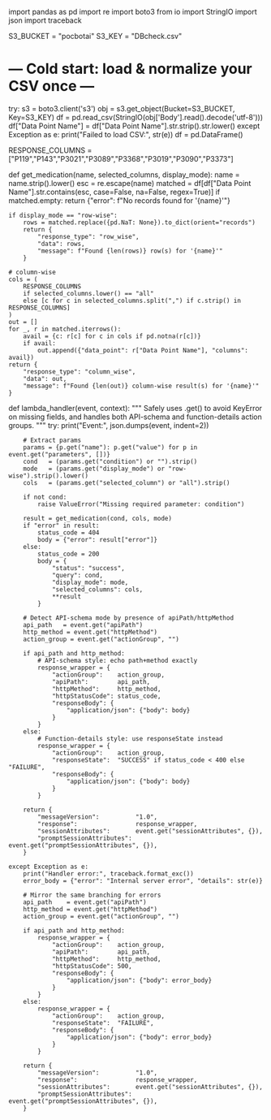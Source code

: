 import pandas as pd
import re
import boto3
from io import StringIO
import json
import traceback

S3_BUCKET = "pocbotai"
S3_KEY    = "DBcheck.csv"

# — Cold start: load & normalize your CSV once —
try:
    s3 = boto3.client('s3')
    obj = s3.get_object(Bucket=S3_BUCKET, Key=S3_KEY)
    df  = pd.read_csv(StringIO(obj['Body'].read().decode('utf-8')))
    df["Data Point Name"] = df["Data Point Name"].str.strip().str.lower()
except Exception as e:
    print("Failed to load CSV:", str(e))
    df = pd.DataFrame()

RESPONSE_COLUMNS = ["P119","P143","P3021","P3089","P3368","P3019","P3090","P3373"]

def get_medication(name, selected_columns, display_mode):
    name = name.strip().lower()
    esc  = re.escape(name)
    matched = df[df["Data Point Name"].str.contains(esc, case=False, na=False, regex=True)]
    if matched.empty:
        return {"error": f"No records found for '{name}'"}

    if display_mode == "row-wise":
        rows = matched.replace({pd.NaT: None}).to_dict(orient="records")
        return {
            "response_type": "row_wise",
            "data": rows,
            "message": f"Found {len(rows)} row(s) for '{name}'"
        }

    # column-wise
    cols = (
        RESPONSE_COLUMNS
        if selected_columns.lower() == "all"
        else [c for c in selected_columns.split(",") if c.strip() in RESPONSE_COLUMNS]
    )
    out = []
    for _, r in matched.iterrows():
        avail = {c: r[c] for c in cols if pd.notna(r[c])}
        if avail:
            out.append({"data_point": r["Data Point Name"], "columns": avail})
    return {
        "response_type": "column_wise",
        "data": out,
        "message": f"Found {len(out)} column-wise result(s) for '{name}'"
    }

def lambda_handler(event, context):
    """
    Safely uses .get() to avoid KeyError on missing fields,
    and handles both API-schema and function-details action groups.
    """
    try:
        print("Event:", json.dumps(event, indent=2))

        # Extract params
        params = {p.get("name"): p.get("value") for p in event.get("parameters", [])}
        cond   = (params.get("condition") or "").strip()
        mode   = (params.get("display_mode") or "row-wise").strip().lower()
        cols   = (params.get("selected_column") or "all").strip()

        if not cond:
            raise ValueError("Missing required parameter: condition")

        result = get_medication(cond, cols, mode)
        if "error" in result:
            status_code = 404
            body = {"error": result["error"]}
        else:
            status_code = 200
            body = {
                "status": "success",
                "query": cond,
                "display_mode": mode,
                "selected_columns": cols,
                **result
            }

        # Detect API-schema mode by presence of apiPath/httpMethod
        api_path   = event.get("apiPath")
        http_method = event.get("httpMethod")
        action_group = event.get("actionGroup", "")

        if api_path and http_method:
            # API-schema style: echo path+method exactly
            response_wrapper = {
                "actionGroup":    action_group,
                "apiPath":        api_path,
                "httpMethod":     http_method,
                "httpStatusCode": status_code,
                "responseBody": {
                    "application/json": {"body": body}
                }
            }
        else:
            # Function-details style: use responseState instead
            response_wrapper = {
                "actionGroup":    action_group,
                "responseState":  "SUCCESS" if status_code < 400 else "FAILURE",
                "responseBody": {
                    "application/json": {"body": body}
                }
            }

        return {
            "messageVersion":          "1.0",
            "response":                response_wrapper,
            "sessionAttributes":       event.get("sessionAttributes", {}),
            "promptSessionAttributes": event.get("promptSessionAttributes", {}),
        }

    except Exception as e:
        print("Handler error:", traceback.format_exc())
        error_body = {"error": "Internal server error", "details": str(e)}

        # Mirror the same branching for errors
        api_path    = event.get("apiPath")
        http_method = event.get("httpMethod")
        action_group = event.get("actionGroup", "")

        if api_path and http_method:
            response_wrapper = {
                "actionGroup":    action_group,
                "apiPath":        api_path,
                "httpMethod":     http_method,
                "httpStatusCode": 500,
                "responseBody": {
                    "application/json": {"body": error_body}
                }
            }
        else:
            response_wrapper = {
                "actionGroup":    action_group,
                "responseState":  "FAILURE",
                "responseBody": {
                    "application/json": {"body": error_body}
                }
            }

        return {
            "messageVersion":          "1.0",
            "response":                response_wrapper,
            "sessionAttributes":       event.get("sessionAttributes", {}),
            "promptSessionAttributes": event.get("promptSessionAttributes", {}),
        }
